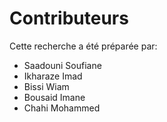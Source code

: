 # Contributeurs

Cette recherche a été préparée par:

- Saadouni Soufiane
- Ikharaze Imad
- Bissi Wiam
- Bousaid Imane
- Chahi Mohammed
